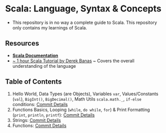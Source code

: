 # Scala: Language, Syntax & Concepts

- This repository is in no way a complete guide to Scala. This repository only contains my learnings of Scala.

## Resources

- **[Scala Documentation](https://docs.scala-lang.org/overviews/scala-book/introduction.html)**
- [~ 1 hour Scala Tutorial by Derek Banas](https://www.youtube.com/watch?v=DzFt0YkZo8M&t=1s&ab_channel=DerekBanas) ~ Covers the overall understanding of the language

## Table of Contents

1. Hello World, Data Types (are Objects), Variables `var`, Values/Constants (`val`), `BigInt()`, `BigDecimal()`, Math Utils `scala.math._`, `if-else` conditions: [Commit Details](https://github.com/Ch-sriram/scala-learn/blob/main/1-basics/HelloWorld.scala)
2. Functions Basics, Looping (`while`, `do while`, `for`) & Print Formatting (`print`, `println`, `printf`): [Commit Details](https://github.com/Ch-sriram/scala-learn/blob/main/1-basics/FunctionsLooping.scala)
3. Strings: [Commit Details](https://github.com/Ch-sriram/scala-learn/blob/main/1-basics/Strings.scala)
4. Functions: [Commit Details](https://github.com/Ch-sriram/scala-learn/blob/main/1-basics/Functions.scala)
